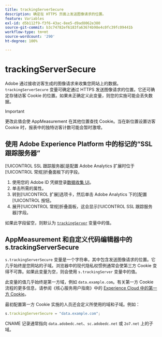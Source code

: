 ```yaml
---
title: trackingServerSecure
description: 确定在 HTTPS 页面上发送图像请求的位置。
feature: Variables
exl-id: d5b112f9-f3f6-43ac-8ee5-d9ad8062e380
source-git-commit: b3c74782ef6183fa63674b98e4c0fc39fc09441b
workflow-type: tm+mt
source-wordcount: '290'
ht-degree: 100%

---
```


# trackingServerSecure

Adobe 通过接收访客生成的图像请求来收集您网站上的数据。`trackingServerSecure` 变量可确定通过 HTTPS 发送图像请求的位置。它还可确定存储访客 Cookie 的位置。如果未正确定义此变量，则您的实施可能会丢失数据。

>[!IMPORTANT]
>
>更改此值会使 AppMeasurement 在其他位置查找 Cookie。当在新位置设置访客 Cookie 时，报表中的独特访客计数可能会暂时激增。

## 使用 Adobe Experience Platform 中的标记的“SSL 跟踪服务器”

[!UICONTROL SSL 跟踪服务器]是配置 Adobe Analytics 扩展时位于[!UICONTROL 常规]折叠面板下的字段。

1. 使用您的 Adobe ID 凭据登录[数据收集 UI](https://experience.adobe.com/data-collection)。
2. 单击所需的属性。
3. 转到[!UICONTROL 扩展]选项卡，然后单击 Adobe Analytics 下的]配置[!UICONTROL 按钮。
4. 展开[!UICONTROL 常规]折叠面板，这会显示[!UICONTROL SSL 跟踪服务器]字段。

如果此字段留空，则默认为 [`trackingServer`](trackingserver.md) 变量中的值。

## AppMeasurement 和自定义代码编辑器中的 s.trackingServerSecure

`s.trackingServerSecure` 变量是一个字符串，其中包含发送图像请求的位置。它几乎始终是您网站的子域。浏览器中的现代隐私权惯例通常会使第三方 Cookie 变得不可靠。如果此变量为空，则会使用 `s.trackingServer` 变量中的值。

此变量的值几乎始终是第一方域，例如 `data.example.com`。有关第一方 Cookie 流程的更多信息，请参阅《核心服务用户指南》中的 [Experience Cloud 中的第一方 Cookie](https://experienceleague.adobe.com/docs/core-services/interface/ec-cookies/cookies-first-party.html?lang=zh-Hans)。

最初配置第一方 Cookie 实施的人员还会定义所使用的域和子域。例如：

```js
s.trackingServerSecure = "data.example.com";
```

CNAME 记录通常指向 `data.adobedc.net`、`sc.adobedc.net` 或 `2o7.net` 上的子域。
